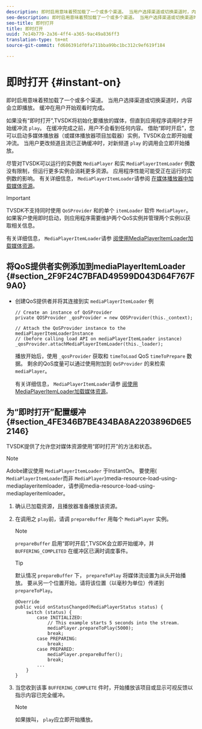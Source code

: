 ```yaml
---
description: 即时启用意味着预加载了一个或多个渠道。 当用户选择渠道或切换渠道时，内容会立即播放。 缓冲在用户开始观看时完成。
seo-description: 即时启用意味着预加载了一个或多个渠道。 当用户选择渠道或切换渠道时，内容会立即播放。 缓冲在用户开始观看时完成。
seo-title: 即时打开
title: 即时打开
uuid: 7e14b779-2a36-4ff4-a365-9ac49a836ff3
translation-type: tm+mt
source-git-commit: fd686391df0fa711bba99bc1bc312c9ef619f184

---
```



# 即时打开 {#instant-on}

即时启用意味着预加载了一个或多个渠道。 当用户选择渠道或切换渠道时，内容会立即播放。 缓冲在用户开始观看时完成。

如果没有“即时打开”,TVSDK将初始化要播放的媒体，但直到应用程序调用时才开始缓冲流 `play`。 在缓冲完成之前，用户不会看到任何内容。 借助“即时开启”，您可以启动多媒体播放器（或媒体播放器项目加载器）实例，TVSDK会立即开始缓冲流。 当用户更改频道且流已正确缓冲时，对新频道 `play` 的调用会立即开始播放。

尽管对TVSDK可以运行的实例数 `MediaPlayer` 和实 `MediaPlayerItemLoader` 例数没有限制，但运行更多实例会消耗更多资源。 应用程序性能可能受正在运行的实例数的影响。 有关详细信息， `MediaPlayerItemLoader`请参阅 [在媒体播放器中加载媒体资源](../../../tvsdk-2.7-for-android/content-playback-options/mediaplayer-initialize-for-video/t-psdk-android-2.7-media-resource-load.md)。

>[!IMPORTANT]
>
>TVSDK不支持同时使用 `QoSProvider` 和的单个 `itemLoader` 软件 `MediaPlayer`。 如果客户使用即时启动，则应用程序需要维护两个QoS实例并管理两个实例以获取相关信息。

有关详细信息， `MediaPlayerItemLoader`请参 [阅使用MediaPlayerItemLoader加载媒体资源](../../../tvsdk-2.7-for-android/content-playback-options/mediaplayer-initialize-for-video/t-psdk-android-2.7-media-resource-load-using-mediaplayeritemloader.md)。

## 将QoS提供者实例添加到mediaPlayerItemLoader {#section_2F9F24C7BFAD49599D043D64F767F9A0}

* 创建QoS提供者并将其连接到实 `mediaPlayerItemLoader` 例

   ```
   // Create an instance of QoSProvider  
   private QOSProvider _qosProvider = new QOSProvider(this._context);  
   
   // Attach the QoSProvider instance to the mediaPlayerItemLoaderInstance  
   // (before calling load API on mediaPlayerItemLoader instance)  
   _qosProvider.attachMediaPlayerItemLoader(this._loader); 
   ```

   播放开始后，使用 `_qosProvider` 获取和 `timeToLoad` QoS `timeToPrepare` 数据。 剩余的QoS度量可以通过使用附加到 `QoSProvider` 的来检索 `mediaPlayer`。

   有关详细信息， `MediaPlayerItemLoader`请参 [阅使用MediaPlayerItemLoader加载媒体资源](../../../tvsdk-2.7-for-android/content-playback-options/mediaplayer-initialize-for-video/t-psdk-android-2.7-media-resource-load-using-mediaplayeritemloader.md#use-mediaplayeritemloader)。

## 为“即时打开”配置缓冲 {#section_4FE346B7BE434BA8A2203896D6E52146}

TVSDK提供了允许您对媒体资源使用“即时打开”的方法和状态。

>[!NOTE]
>
>Adobe建议使用 `MediaPlayerItemLoader` 于InstantOn。 要使用( `MediaPlayerItemLoader`而非 `MediaPlayer`)media-resource-load-using-mediaplayeritemloader，请参阅media-resource-load-using-mediaplayeritemloader。

1. 确认已加载资源，且播放器准备播放该资源。
1. 在调用之 `play`前，请调 `prepareBuffer` 用每个 `MediaPlayer` 实例。

   >[!NOTE]
   >
   >`prepareBuffer` 启用“即时开启”,TVSDK会立即开始缓冲，并 `BUFFERING_COMPLETED` 在缓冲区已满时调度事件。

   >[!TIP]
   >
   >默认情况 `prepareBuffer` 下， `prepareToPlay` 将媒体流设置为从头开始播放。 要从另一个位置开始，请将该位置（以毫秒为单位）传递到 `prepareToPlay`。

   ```
   @Override 
   public void onStatusChanged(MediaPlayerStatus status) { 
       switch (status) { 
           case INITIALIZED: 
               // This example starts 5 seconds into the stream. 
               mediaPlayer.prepareToPlay(5000); 
               break; 
           case PREPARING: 
               break; 
           case PREPARED: 
               mediaPlayer.prepareBuffer(); 
               break; 
           ... 
       } 
   }
   ```

1. 当您收到该事 `BUFFERING_COMPLETE` 件时，开始播放该项目或显示可视反馈以指示内容已完全缓冲。

   >[!NOTE]
   >
   >如果拨叫， `play`应立即开始播放。

